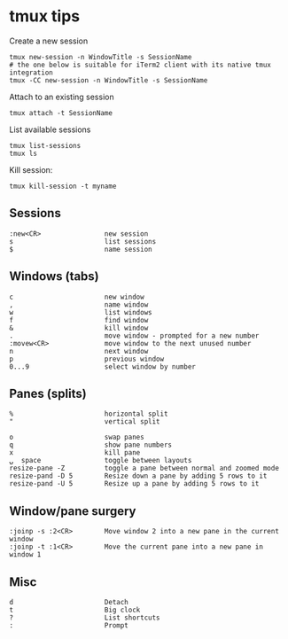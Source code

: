 # tmux tips

Create a new session

    tmux new-session -n WindowTitle -s SessionName
    # the one below is suitable for iTerm2 client with its native tmux integration
    tmux -CC new-session -n WindowTitle -s SessionName

Attach to an existing session

    tmux attach -t SessionName

List available sessions

    tmux list-sessions
    tmux ls

Kill session:

    tmux kill-session -t myname


## Sessions

    :new<CR>                new session
    s                       list sessions
    $                       name session

## Windows (tabs)

    c                       new window
    ,                       name window
    w                       list windows
    f                       find window
    &                       kill window
    .                       move window - prompted for a new number
    :movew<CR>              move window to the next unused number
    n                       next window
    p                       previous window
    0...9                   select window by number

## Panes (splits)

    %                       horizontal split
    "                       vertical split
    
    o                       swap panes
    q                       show pane numbers
    x                       kill pane
    ⍽  space                toggle between layouts
    resize-pane -Z          toggle a pane between normal and zoomed mode
    resize-pand -D 5        Resize down a pane by adding 5 rows to it
    resize-pand -U 5        Resize up a pane by adding 5 rows to it

## Window/pane surgery

    :joinp -s :2<CR>        Move window 2 into a new pane in the current window
    :joinp -t :1<CR>        Move the current pane into a new pane in window 1


## Misc

    d                       Detach
    t                       Big clock
    ?                       List shortcuts
    :                       Prompt

